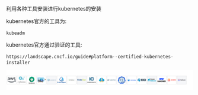 利用各种工具安装进行kubernetes的安装  

kubernetes官方的工具为:
```
kubeadm
```

kubernetes官方通过验证的工具:
```
https://landscape.cncf.io/guide#platform--certified-kubernetes-installer
```
<img src="./picture/k8s-install-tools.jpg">
